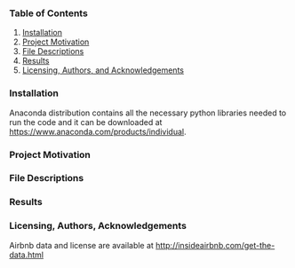 ### Table of Contents

1. [Installation](#installation)
2. [Project Motivation](#motivation)
3. [File Descriptions](#files)
4. [Results](#results)
5. [Licensing, Authors, and Acknowledgements](#licensing)

### Installation <a name="installation"></a>

Anaconda distribution contains all the necessary python libraries needed to run the code and it can be downloaded at https://www.anaconda.com/products/individual.

### Project Motivation<a name="motivation"></a>


### File Descriptions <a name="files"></a>


### Results<a name="results"></a>


### Licensing, Authors, Acknowledgements<a name="licensing"></a>

Airbnb data and license are available at http://insideairbnb.com/get-the-data.html
